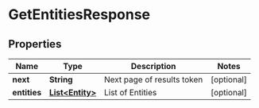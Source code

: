 

# GetEntitiesResponse


## Properties

| Name | Type | Description | Notes |
|------------ | ------------- | ------------- | -------------|
|**next** | **String** | Next page of results token |  [optional] |
|**entities** | [**List&lt;Entity&gt;**](Entity.md) | List of Entities |  [optional] |



